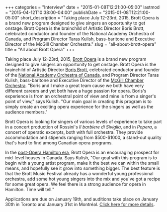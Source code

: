 +++
categories = "Interview"
date = "2015-01-08T12:21:00-05:00"
lastmod = "2015-04-12T10:38:00-04:00"
publishDate = "2015-01-08T12:21:00-05:00"
short_description = "Taking place July 12-23rd, 2015, Brott Opera is a brand new program designed to give singers an opportunity to get onstage. Brott Opera is the brainchild of Artistic Director Boris Brott, celebrated conductor and founder of the National Academy Orchestra of Canada, and Program Director Taras Kulish, bass-baritone and Executive Director of the McGill Chamber Orchestra."
slug = "all-about-brott-opera"
title = "All about Brott Opera"
+++

<p class="intro">
	Taking place July 12-23rd, 2015, <a href="http://www.brottmusic.com/brott-opera/" target="_blank">Brott Opera</a> is a brand new program designed to give singers an opportunity to get onstage. Brott Opera is the brainchild of Artistic Director <a href="http://www.brottmusic.com/2013/02/maestro-boris-brott/" target="_blank">Boris Brott</a>, celebrated conductor and founder of the <a href="http://www.nationalacademyorchestra.com/" target="_blank">National Academy Orchestra of Canada</a>, and Program Director Taras Kulish, bass-baritone and Executive Director of the <a href="http://www.ocm-mco.org/" target="_blank">McGill Chamber Orchestra</a>. "Boris and I make a great team cause we both have very different careers and yet both have a huge passion for opera. Boris's experience is from an orchestral point of view and mine is from a singer's point of view," says Kulish. "Our main goal in creating this program is to simply create an exciting opera experience for the singers as well as the audience members."
</p>
<p>
	Brott Opera is looking for singers of various levels of experience to take part in a concert production of Rossini's <em>Il barbiere di Siviglia</em>, and in <em>Popera</em>, a concert of operatic excerpts, both with full orchestra. They provide accommodation and stipends ranging from $500-$1000, a stand-out quality that's hard to find among Canadian opera programs.
</p>
<p>
	In the <a href="http://www.thespec.com/news-story/4305929-opera-hamilton-ceasing-operations/" target="_blank">post-Opera Hamilton era</a>, Brott Opera is an encouraging prospect for mid-level houses in Canada. Says Kulish, "Our goal with this program is to begin with a young artist program, make it the best we can within the small means, and hopefully see it grow into something bigger. The best feature is that the Brott Music Festival already has a wonderful young professional orchestra, add some hot young singers into the mix and you've got a recipe for some great opera. We feel there is a strong audience for opera in Hamilton. Time will tell."
</p>
<p>
	Applications are due on January 19th, and auditions take place on January 30th in Toronto and January 31st in Montréal. <a href="http://www.brottmusic.com/brott-opera/" target="_blank">Click here for more details</a>.
</p>
